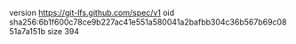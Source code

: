 version https://git-lfs.github.com/spec/v1
oid sha256:6b1f600c78ce9b227ac41e551a580041a2bafbb304c36b567b69c0851a7a151b
size 394
